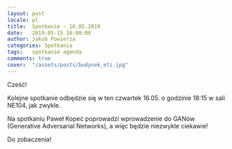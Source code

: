 ```yaml
---
layout: post
locale: pl
title:  Spotkanie - 16.05.2019
date:   2019-05-15 16:00:00
author: Jakub Powierza
categories: Spotkania
tags:	spotkanie agenda
comments: true
cover:  "/assets/posts/budynek_eti.jpg"
---
```


Cześć!  

Kolejne spotkanie odbędzie się w ten czwartek 16.05. o godzinie 18:15 w sali NE104, jak zwykle.

Na spotkaniu Paweł Kopeć poprowadzi wprowadzenie do GANów (Generative Adversarial Networks),
 a więc będzie niezwykle ciekawie!

Do zobaczenia!

